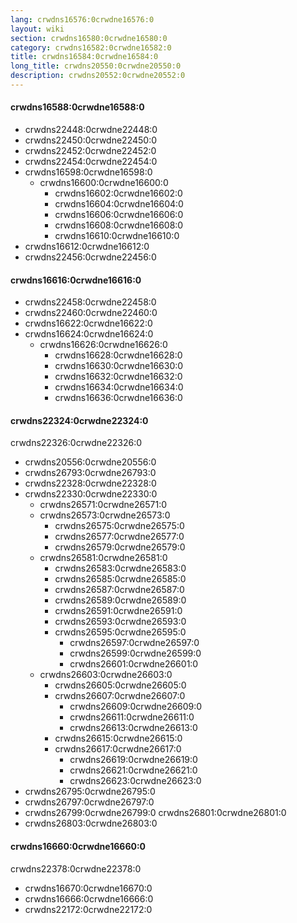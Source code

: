 ```yaml
---
lang: crwdns16576:0crwdne16576:0
layout: wiki
section: crwdns16580:0crwdne16580:0
category: crwdns16582:0crwdne16582:0
title: crwdns16584:0crwdne16584:0
long_title: crwdns20550:0crwdne20550:0
description: crwdns20552:0crwdne20552:0
---
```


#### crwdns16588:0crwdne16588:0
- crwdns22448:0crwdne22448:0
- crwdns22450:0crwdne22450:0
- crwdns22452:0crwdne22452:0
- crwdns22454:0crwdne22454:0
- crwdns16598:0crwdne16598:0
   - crwdns16600:0crwdne16600:0
      - crwdns16602:0crwdne16602:0
      - crwdns16604:0crwdne16604:0
      - crwdns16606:0crwdne16606:0
      - crwdns16608:0crwdne16608:0
      - crwdns16610:0crwdne16610:0
- crwdns16612:0crwdne16612:0
- crwdns22456:0crwdne22456:0

#### crwdns16616:0crwdne16616:0
- crwdns22458:0crwdne22458:0
- crwdns22460:0crwdne22460:0
- crwdns16622:0crwdne16622:0
- crwdns16624:0crwdne16624:0
   - crwdns16626:0crwdne16626:0
      - crwdns16628:0crwdne16628:0
      - crwdns16630:0crwdne16630:0
      - crwdns16632:0crwdne16632:0
      - crwdns16634:0crwdne16634:0
      - crwdns16636:0crwdne16636:0

#### crwdns22324:0crwdne22324:0
crwdns22326:0crwdne22326:0
- crwdns20556:0crwdne20556:0
- crwdns26793:0crwdne26793:0
- crwdns22328:0crwdne22328:0
- crwdns22330:0crwdne22330:0
   - crwdns26571:0crwdne26571:0
   - crwdns26573:0crwdne26573:0
      - crwdns26575:0crwdne26575:0
      - crwdns26577:0crwdne26577:0
      - crwdns26579:0crwdne26579:0
   - crwdns26581:0crwdne26581:0
      - crwdns26583:0crwdne26583:0
      - crwdns26585:0crwdne26585:0
      - crwdns26587:0crwdne26587:0
      - crwdns26589:0crwdne26589:0
      - crwdns26591:0crwdne26591:0
      - crwdns26593:0crwdne26593:0
      - crwdns26595:0crwdne26595:0
        - crwdns26597:0crwdne26597:0
        - crwdns26599:0crwdne26599:0
        - crwdns26601:0crwdne26601:0
   - crwdns26603:0crwdne26603:0
      - crwdns26605:0crwdne26605:0
      - crwdns26607:0crwdne26607:0
         - crwdns26609:0crwdne26609:0
         - crwdns26611:0crwdne26611:0
         - crwdns26613:0crwdne26613:0
      - crwdns26615:0crwdne26615:0
      - crwdns26617:0crwdne26617:0
        - crwdns26619:0crwdne26619:0
        - crwdns26621:0crwdne26621:0
        - crwdns26623:0crwdne26623:0
- crwdns26795:0crwdne26795:0
- crwdns26797:0crwdne26797:0
- crwdns26799:0crwdne26799:0 crwdns26801:0crwdne26801:0
- crwdns26803:0crwdne26803:0

#### crwdns16660:0crwdne16660:0
crwdns22378:0crwdne22378:0

- crwdns16670:0crwdne16670:0
- crwdns16666:0crwdne16666:0
- crwdns22172:0crwdne22172:0
